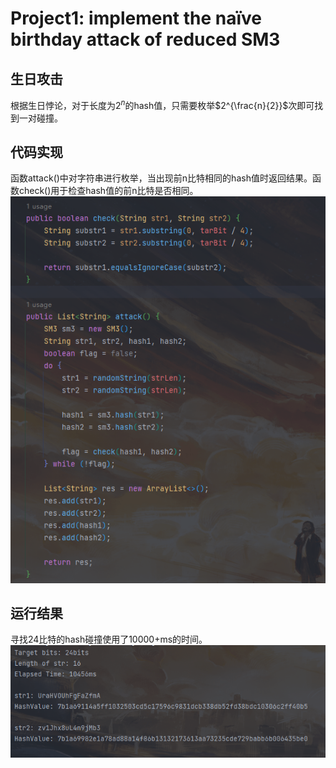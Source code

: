 # Project1: implement the naïve birthday attack of reduced SM3

## 生日攻击

根据生日悖论，对于长度为$2^n$的hash值，只需要枚举$2^{\frac{n}{2}}$次即可找到一对碰撞。

## 代码实现

函数attack()中对字符串进行枚举，当出现前n比特相同的hash值时返回结果。函数check()用于检查hash值的前n比特是否相同。
![Alt text](2.png)

## 运行结果

寻找24比特的hash碰撞使用了10000+ms的时间。
![Alt text](1.png)
